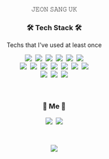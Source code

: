 
<p align="center">𝙹𝙴𝙾𝙽 𝚂𝙰𝙽𝙶 𝚄𝙺</p>

<h3 align="center">🛠 Tech Stack 🛠</h3>

<p align="center"> Techs that I've used at least once </p>

<!-- 아이콘: https://simpleicons.org/ -->
<!-- 배지: https://shields.io/ -->

<p align="center">
  <img src="https://img.shields.io/badge/HTML-E34F26?style=flat-square&logo=HTML5&logoColor=white"/>&nbsp 
  <img src="https://img.shields.io/badge/CSS-1572B6?style=flat-square&logo=css3&logoColor=white"/>&nbsp 
  <img src="https://img.shields.io/badge/SASS-CC6699?style=flat-square&logo=Sass&logoColor=white"/>&nbsp 
  <img src="https://img.shields.io/badge/JAVASCRIPT-ffb13b?style=flat-square&logo=javascript&logoColor=white"/>&nbsp 
  <img src="https://img.shields.io/badge/TYPESCRIPT-3178C6?style=flat-square&logo=TypeScript&logoColor=white"/>&nbsp 
  <img src="https://img.shields.io/badge/MYSQL-E6B91E?style=flat-square&logo=MySql&logoColor=white"/>
  <br>
  <img src="https://img.shields.io/badge/EXPRESS-000000?style=flat-square&logo=Express&logoColor=white"/>&nbsp
  <img src="https://img.shields.io/badge/NODE-339933?style=flat-square&logo=Node.js&logoColor=white"/>&nbsp
  <img src="https://img.shields.io/badge/REACT-61DAFB?style=flat-square&logo=React&logoColor=white"/>&nbsp
  <img src="https://img.shields.io/badge/REDUX-764ABC?style=flat-square&logo=Redux&logoColor=white"/>&nbsp
  <img src="https://img.shields.io/badge/NEXT-000000?style=flat-square&logo=Next.js&logoColor=white"/>&nbsp
  <img src="https://img.shields.io/badge/VUE-4FC08D?style=flat-square&logo=Vue.js&logoColor=white"/>&nbsp
  <img src="https://img.shields.io/badge/ELECTRON-47848F?style=flat-square&logo=Electron&logoColor=white"/>
  <br>
  <img src="https://img.shields.io/badge/WEBPACK-8DD6F9?style=flat-square&logo=Webpack&logoColor=white"/>&nbsp 
  <img src="https://img.shields.io/badge/GIT-F05032?style=flat-square&logo=Git&logoColor=white"/>&nbsp 
  <img src="https://img.shields.io/badge/GITHUB-181717?style=flat-square&logo=GitHub&logoColor=white"/>
</p>

  
<br>


<h3 align="center"> 🧸 Me 🧸 </h3>
<p align="center">
  <a href="https://velog.io/@jsw9330"><img src="https://img.shields.io/badge/Tech%20Blog-11B48A?style=flat-square&logo=Vimeo&logoColor=white&link=https://velog.io/@woo0_hooo"/></a>&nbsp
  <a href="https://www.instagram.com/sanguk_98/"><img src="https://img.shields.io/badge/Instagram-E4405F?style=flat-square&logo=Instagram&logoColor=white&link=https://www.instagram.com/woo0_hooo/"/></a>
</p>
<br>

<p align="center">
  <img src="https://hits.seeyoufarm.com/api/count/incr/badge.svg?url=https%3A%2F%2Fgithub.com%2Fwookyoungkim&count_bg=%23ED6DA3&title_bg=%2386757E&icon=github.svg&icon_color=%23E1DEDE&title=hits&edge_flat=false"/>
</p>
